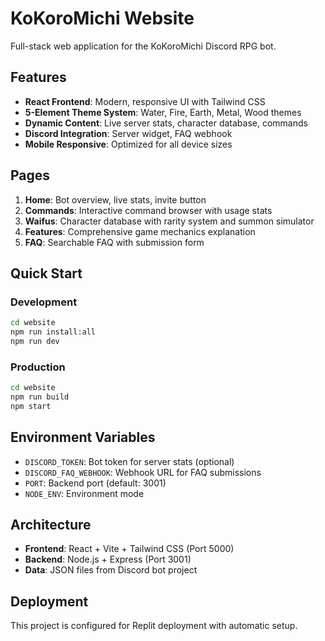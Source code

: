 # KoKoroMichi Website

Full-stack web application for the KoKoroMichi Discord RPG bot.

## Features

- **React Frontend**: Modern, responsive UI with Tailwind CSS
- **5-Element Theme System**: Water, Fire, Earth, Metal, Wood themes
- **Dynamic Content**: Live server stats, character database, commands
- **Discord Integration**: Server widget, FAQ webhook
- **Mobile Responsive**: Optimized for all device sizes

## Pages

1. **Home**: Bot overview, live stats, invite button
2. **Commands**: Interactive command browser with usage stats
3. **Waifus**: Character database with rarity system and summon simulator
4. **Features**: Comprehensive game mechanics explanation
5. **FAQ**: Searchable FAQ with submission form

## Quick Start

### Development
```bash
cd website
npm run install:all
npm run dev
```

### Production
```bash
cd website
npm run build
npm start
```

## Environment Variables

- `DISCORD_TOKEN`: Bot token for server stats (optional)
- `DISCORD_FAQ_WEBHOOK`: Webhook URL for FAQ submissions
- `PORT`: Backend port (default: 3001)
- `NODE_ENV`: Environment mode

## Architecture

- **Frontend**: React + Vite + Tailwind CSS (Port 5000)
- **Backend**: Node.js + Express (Port 3001)
- **Data**: JSON files from Discord bot project

## Deployment

This project is configured for Replit deployment with automatic setup.
